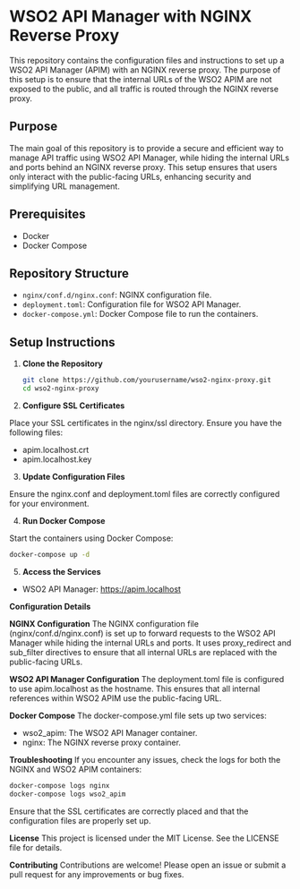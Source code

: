 # WSO2 API Manager with NGINX Reverse Proxy

This repository contains the configuration files and instructions to set up a WSO2 API Manager (APIM) with an NGINX reverse proxy. The purpose of this setup is to ensure that the internal URLs of the WSO2 APIM are not exposed to the public, and all traffic is routed through the NGINX reverse proxy.

## Purpose

The main goal of this repository is to provide a secure and efficient way to manage API traffic using WSO2 API Manager, while hiding the internal URLs and ports behind an NGINX reverse proxy. This setup ensures that users only interact with the public-facing URLs, enhancing security and simplifying URL management.

## Prerequisites

- Docker
- Docker Compose

## Repository Structure

- `nginx/conf.d/nginx.conf`: NGINX configuration file.
- `deployment.toml`: Configuration file for WSO2 API Manager.
- `docker-compose.yml`: Docker Compose file to run the containers.

## Setup Instructions

1. **Clone the Repository**

   ```sh
   git clone https://github.com/yourusername/wso2-nginx-proxy.git
   cd wso2-nginx-proxy
   ```

2. **Configure SSL Certificates**

Place your SSL certificates in the nginx/ssl directory. Ensure you have the following files:

- apim.localhost.crt
- apim.localhost.key

3. **Update Configuration Files**

Ensure the nginx.conf and deployment.toml files are correctly configured for your environment.

4. **Run Docker Compose**

Start the containers using Docker Compose:

```sh
docker-compose up -d
```

5. **Access the Services**

- WSO2 API Manager: https://apim.localhost

**Configuration Details**

**NGINX Configuration**
The NGINX configuration file (nginx/conf.d/nginx.conf) is set up to forward requests to the WSO2 API Manager while hiding the internal URLs and ports. It uses proxy_redirect and sub_filter directives to ensure that all internal URLs are replaced with the public-facing URLs.

**WSO2 API Manager Configuration**
The deployment.toml file is configured to use apim.localhost as the hostname. This ensures that all internal references within WSO2 APIM use the public-facing URL.

**Docker Compose**
The docker-compose.yml file sets up two services:

- wso2_apim: The WSO2 API Manager container.
- nginx: The NGINX reverse proxy container.

**Troubleshooting**
If you encounter any issues, check the logs for both the NGINX and WSO2 APIM containers:
```sh
docker-compose logs nginx
docker-compose logs wso2_apim
```

Ensure that the SSL certificates are correctly placed and that the configuration files are properly set up.

**License**
This project is licensed under the MIT License. See the LICENSE file for details.

**Contributing**
Contributions are welcome! Please open an issue or submit a pull request for any improvements or bug fixes.